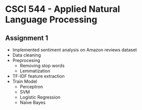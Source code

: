 # CSCI 544 - Applied Natural Language Processing

## Assignment 1 

- Implemented sentiment analysis on Amazon reviews dataset
- Data cleaning 
- Preprocesing 
  - Removing stop words
  - Lemmatization
- TF-IDF feature extraction
- Train Model
  - Perceptron
  - SVM
  - Logistic Regression
  - Naive Bayes
